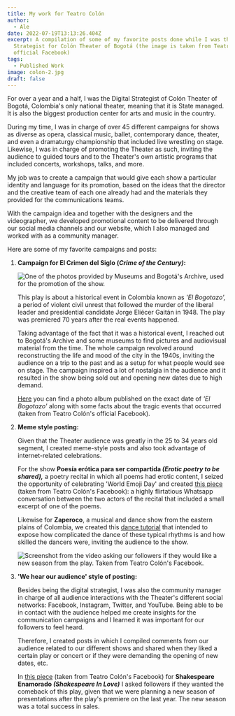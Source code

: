 ```yaml
---
title: My work for Teatro Colón
author:
  - Ale
date: 2022-07-19T13:13:26.404Z
excerpt: A compilation of some of my favorite posts done while I was the Digital
  Strategist for Colón Theater of Bogotá (the image is taken from Teatro Colón's
  official Facebook)
tags:
  - Published Work
image: colon-2.jpg
draft: false
---
```

For over a year and a half, I was the Digital Strategist of Colón Theater of Bogotá, Colombia's only national theater, meaning that it is State managed. It is also the biggest production center for arts and music in the country.

During my time, I was in charge of over 45 different campaigns for shows as diverse as opera, classical music, ballet, contemporary dance, theater, and even a dramaturgy championship that included live wrestling on stage. Likewise, I was in charge of promoting the Theater as such, inviting the audience to guided tours and to the Theater's own artistic programs that included concerts, workshops, talks, and more. 

My job was to create a campaign that would give each show a particular identity and language for its promotion, based on the ideas that the director and the creative team of each one already had and the materials they provided for the communications teams. 

With the campaign idea and together with the designers and the videographer, we developed promotional content to be delivered through our social media channels and our website, which I also managed and worked with as a community manager. 



Here are some of my favorite campaigns and posts: 

1. **Campaign for El Crimen del Siglo (*Crime of the Century)*:** 

   ![One of the photos provided by Museums and Bogotá's Archive, used for the promotion of the show.](colon-1.jpg)

   This play is about a historical event in Colombia known as *'El Bogotazo',* a period of violent civil unrest that followed the murder of the liberal leader and presidential candidate Jorge Eliécer Gaitán in 1948. The play was premiered 70 years after the real events happened. 

   Taking advantage of the fact that it was a historical event, I reached out to Bogotá's Archive and some museums to find pictures and audiovisual material from the time. The whole campaign revolved around reconstructing the life and mood of the city in the 1940s, inviting the audience on a trip to the past and as a setup for what people would see on stage. The campaign inspired a lot of nostalgia in the audience and it resulted in the show being sold out and opening new dates due to high demand.

   [Here](https://www.facebook.com/media/set/?set=a.2102926123067589&type=3) you can find a photo album published on the exact date of *'El Bogotazo'* along with some facts about the tragic events that occurred (taken from Teatro Colón's official Facebook).  


2. **Meme style posting:** 

   Given that the Theater audience was greatly in the 25 to 34 years old segment, I created meme-style posts and also took advantage of internet-related celebrations.

   For the show **Poesía erótica para ser compartida *(Erotic poetry to be shared),*** a poetry recital in which all poems had erotic content, I seized the opportunity of celebrating 'World Emoji Day' and created [this piece](https://www.facebook.com/watch/?v=2235232776503589) (taken from Teatro Colón's Facebook): a highly flirtatious Whatsapp conversation between the two actors of the recital that included a small excerpt of one of the poems. 

   Likewise for **Zaperoco**, a musical and dance show from the eastern plains of Colombia, we created this [dance tutorial](https://www.facebook.com/miteatrocolon/videos/2046413702052165) that intended to expose how complicated the dance of these typical rhythms is and how skilled the dancers were, inviting the audience to the show. 

   ![Screenshot from the video asking our followers if they would like a new season from the play. Taken from Teatro Colón's Facebook.](screenshot-283-.png)
3. **'We hear our audience' style of posting:** 

   Besides being the digital strategist, I was also the community manager in charge of all audience interactions with the Theater's different social networks: Facebook, Instagram, Twitter, and YouTube. Being able to be in contact with the audience helped me create insights for the communication campaigns and I learned it was important for our followers to feel heard. 

   Therefore, I created posts in which I compiled comments from our audience related to our different shows and shared when they liked a certain play or concert or if they were demanding the opening of new dates, etc.

   In [this piece](https://www.facebook.com/miteatrocolon/videos/318767182039044) (taken from Teatro Colón's Facebook) for **Shakespeare Enamorado *(Shakespeare In Love)*** I asked followers if they wanted the comeback of this play, given that we were planning a new season of presentations after the play's premiere on the last year. The new season was a total success in sales.